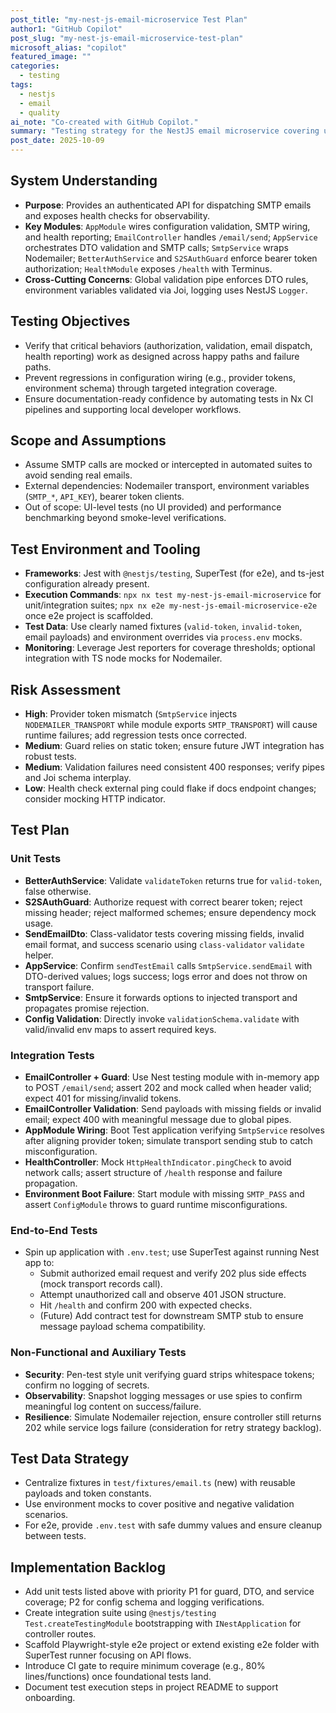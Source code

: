 ```yaml
---
post_title: "my-nest-js-email-microservice Test Plan"
author1: "GitHub Copilot"
post_slug: "my-nest-js-email-microservice-test-plan"
microsoft_alias: "copilot"
featured_image: ""
categories:
  - testing
tags:
  - nestjs
  - email
  - quality
ai_note: "Co-created with GitHub Copilot."
summary: "Testing strategy for the NestJS email microservice covering unit, integration, and e2e scenarios."
post_date: 2025-10-09
---
```


<!-- markdownlint-disable-next-line MD041 -->
## System Understanding

- **Purpose**: Provides an authenticated API for dispatching SMTP emails and exposes health checks for observability.
- **Key Modules**: `AppModule` wires configuration validation, SMTP wiring, and health reporting; `EmailController` handles `/email/send`; `AppService` orchestrates DTO validation and SMTP calls; `SmtpService` wraps Nodemailer; `BetterAuthService` and `S2SAuthGuard` enforce bearer token authorization; `HealthModule` exposes `/health` with Terminus.
- **Cross-Cutting Concerns**: Global validation pipe enforces DTO rules, environment variables validated via Joi, logging uses NestJS `Logger`.

## Testing Objectives

- Verify that critical behaviors (authorization, validation, email dispatch, health reporting) work as designed across happy paths and failure paths.
- Prevent regressions in configuration wiring (e.g., provider tokens, environment schema) through targeted integration coverage.
- Ensure documentation-ready confidence by automating tests in Nx CI pipelines and supporting local developer workflows.

## Scope and Assumptions

- Assume SMTP calls are mocked or intercepted in automated suites to avoid sending real emails.
- External dependencies: Nodemailer transport, environment variables (`SMTP_*`, `API_KEY`), bearer token clients.
- Out of scope: UI-level tests (no UI provided) and performance benchmarking beyond smoke-level verifications.

## Test Environment and Tooling

- **Frameworks**: Jest with `@nestjs/testing`, SuperTest (for e2e), and ts-jest configuration already present.
- **Execution Commands**: `npx nx test my-nest-js-email-microservice` for unit/integration suites; `npx nx e2e my-nest-js-email-microservice-e2e` once e2e project is scaffolded.
- **Test Data**: Use clearly named fixtures (`valid-token`, `invalid-token`, email payloads) and environment overrides via `process.env` mocks.
- **Monitoring**: Leverage Jest reporters for coverage thresholds; optional integration with TS node mocks for Nodemailer.

## Risk Assessment

- **High**: Provider token mismatch (`SmtpService` injects `NODEMAILER_TRANSPORT` while module exports `SMTP_TRANSPORT`) will cause runtime failures; add regression tests once corrected.
- **Medium**: Guard relies on static token; ensure future JWT integration has robust tests.
- **Medium**: Validation failures need consistent 400 responses; verify pipes and Joi schema interplay.
- **Low**: Health check external ping could flake if docs endpoint changes; consider mocking HTTP indicator.

## Test Plan

### Unit Tests

- **BetterAuthService**: Validate `validateToken` returns true for `valid-token`, false otherwise.
- **S2SAuthGuard**: Authorize request with correct bearer token; reject missing header; reject malformed schemes; ensure dependency mock usage.
- **SendEmailDto**: Class-validator tests covering missing fields, invalid email format, and success scenario using `class-validator` `validate` helper.
- **AppService**: Confirm `sendTestEmail` calls `SmtpService.sendEmail` with DTO-derived values; logs success; logs error and does not throw on transport failure.
- **SmtpService**: Ensure it forwards options to injected transport and propagates promise rejection.
- **Config Validation**: Directly invoke `validationSchema.validate` with valid/invalid env maps to assert required keys.

### Integration Tests

- **EmailController + Guard**: Use Nest testing module with in-memory app to POST `/email/send`; assert 202 and mock called when header valid; expect 401 for missing/invalid tokens.
- **EmailController Validation**: Send payloads with missing fields or invalid email; expect 400 with meaningful message due to global pipes.
- **AppModule Wiring**: Boot Test application verifying `SmtpService` resolves after aligning provider token; simulate transport sending stub to catch misconfiguration.
- **HealthController**: Mock `HttpHealthIndicator.pingCheck` to avoid network calls; assert structure of `/health` response and failure propagation.
- **Environment Boot Failure**: Start module with missing `SMTP_PASS` and assert `ConfigModule` throws to guard runtime misconfigurations.

### End-to-End Tests

- Spin up application with `.env.test`; use SuperTest against running Nest app to:
  - Submit authorized email request and verify 202 plus side effects (mock transport records call).
  - Attempt unauthorized call and observe 401 JSON structure.
  - Hit `/health` and confirm 200 with expected checks.
  - (Future) Add contract test for downstream SMTP stub to ensure message payload schema compatibility.

### Non-Functional and Auxiliary Tests

- **Security**: Pen-test style unit verifying guard strips whitespace tokens; confirm no logging of secrets.
- **Observability**: Snapshot logging messages or use spies to confirm meaningful log content on success/failure.
- **Resilience**: Simulate Nodemailer rejection, ensure controller still returns 202 while service logs failure (consideration for retry strategy backlog).

## Test Data Strategy

- Centralize fixtures in `test/fixtures/email.ts` (new) with reusable payloads and token constants.
- Use environment mocks to cover positive and negative validation scenarios.
- For e2e, provide `.env.test` with safe dummy values and ensure cleanup between tests.

## Implementation Backlog

- Add unit tests listed above with priority P1 for guard, DTO, and service coverage; P2 for config schema and logging verifications.
- Create integration suite using `@nestjs/testing` `Test.createTestingModule` bootstrapping with `INestApplication` for controller routes.
- Scaffold Playwright-style e2e project or extend existing e2e folder with SuperTest runner focusing on API flows.
- Introduce CI gate to require minimum coverage (e.g., 80% lines/functions) once foundational tests land.
- Document test execution steps in project README to support onboarding.
